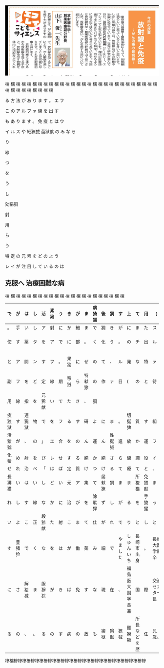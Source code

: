 ![](_page_0_Picture_0.jpeg)

椯 椯 椯 椯 椯 椯 椯 椯 椯 椯 椯 椯 椯 椯 椯 椯 椯 椯 椯 椯 椯 椯 椯 椯 椯 椯 椯 椯 椯 椯 椯 椯 椯 椯 椯 椯 椯

る 方 法 が あ り ま す 。 エ フ

こ の ア ル フ ァ 線 を 出 す

も あ り ま す 。 免 疫 と は ウ

イ ル ス や 細狹狨 菌狱猷 の み な ら

り

線

つ

を

う

し

効狷狪

射

用

ら

う

特 定 の 元 素 を ど の よ う

レ イ が 注 目 し て い る の は

## **克服へ 治療困難な病**

椯 椯 椯 椯 椯 椯 椯 椯 椯 椯 椯 椯 椯 椯 椯 椯 椯 椯 椯 椯 椯 椯

| で | が | は | し | 活 | 素猁 | う | き | が | ま | 病猗猫 | 後 | 狪 | す | 上 | て | 用 | ) | 放 | 特 | る | ん | ざ | 者 | 起 | 状狼猫 |  |  |  |  |  |  |  |  |  |  |  |  |  |  |  |  |  |  |  |  |  |  |  |  |  |
| --- | --- | --- | --- | --- | --- | --- | --- | --- | --- | --- | --- | --- | --- | --- | --- | --- | --- | --- | --- | --- | --- | --- | --- | --- | --- | --- | --- | --- | --- | --- | --- | --- | --- | --- | --- | --- | --- | --- | --- | --- | --- | --- | --- | --- | --- | --- | --- | --- | --- | --- |
| 。 | 手 | い | し | ア | 射 | に | か | 細 | ま | で | 狪 | き | が | に | ま | た | ス | 線 | 、 | ら | 胞 | な | す | に | 悪 |  |  |  |  |  |  |  |  |  |  |  |  |  |  |  |  |  |  |  |  |  |  |  |  |  |
| 使 | す | 薬 | タ | を | ア | で | に | 部 | 。 | く | 化 | う | 。 | の | チ | 出 | ル | す | 効狷狪 | 分 | な | い | し |  |  |  |  |  |  |  |  |  |  |  |  |  |  |  |  |  |  |  |  |  |  |  |  |  |  |  |
| と | ア | 開 | ン | す | フ | 。 | 果狯 | に | ぜ | の | て | 、 | ル | 発 | な | 特 | ァ | が | 転猊猷 | な | が | 体 |  |  |  |  |  |  |  |  |  |  |  |  |  |  |  |  |  |  |  |  |  |  |  |  |  |  |  |  |
| 副 | フ | を | ど | 定 | 線 | 期 | 移狨 | ら | 特猌狳 | の | 作 | ァ | 目 | ( | の | と | 待 | し | ば | 徴猅猫 |  |  |  |  |  |  |  |  |  |  |  |  |  |  |  |  |  |  |  |  |  |  |  |  |  |  |  |  |  |  |
| 用 | 線 | 指 | を | 元狶猷 | い | で | た | さ | 、 | 狪 |  |  |  |  |  |  |  |  |  |  |  |  |  |  |  |  |  |  |  |  |  |  |  |  |  |  |  |  |  |  |  |  |  |  |  |  |  |  |  |  |
| 疫独狱 | す | 適猊狱 | 物 | で | を | フ | る | す | 研 | よ | に | ま | 。 | 切狿猈 | 質 | す | 組 | ァ | 性狿狨 | 。 | う | 、 | を | 究 | た | な | が | 。 | み | 線 | 質狻猈 | が | に | が |  |  |  |  |  |  |  |  |  |  |  |  |  |  |  |  |
| 活狯猇 | が | 、 | の | 」 | エ | 合 | を | の | ん | 運 | ん | 性狿狨 | 進 | 放 | か | 運 | フ | わ | 出 | あ | 細 | ぶ | 細 |  |  |  |  |  |  |  |  |  |  |  |  |  |  |  |  |  |  |  |  |  |  |  |  |  |  |  |
| 化狯 | め | 射 | を | び | レ | せ | す | る | 胞 | か | 胞 | さ | ら | 線 | 調 | 役 | イ | れ | 特 | 物 | だ | に | だ |  |  |  |  |  |  |  |  |  |  |  |  |  |  |  |  |  |  |  |  |  |  |  |  |  |  |  |
| せ | れ | 治 | べ | 「 | は | ば | 定 | 質 | け | つ | け | る | て | 療 | て | と | 、 | 良 | の | と | に | い | に |  |  |  |  |  |  |  |  |  |  |  |  |  |  |  |  |  |  |  |  |  |  |  |  |  |  |  |
| 長猅猫 | い | は | い | し | ど | い | 元 | ア | 集 | て | 届猌猍 | 狪 | ま | ま | 所狻猫 | 免猥猷 | ま | て | の | 訳猳狵 | 素 | ル | 、 | く |  |  |  |  |  |  |  |  |  |  |  |  |  |  |  |  |  |  |  |  |  |  |  |  |  |  |
| れ | し | す | 線 | な | か | に | 治 | が | を | 除猒猂 | ず | し | が | る | を | 手狻猩 | っ | 放 | す | う | 当 | く | 、 | こ |  |  |  |  |  |  |  |  |  |  |  |  |  |  |  |  |  |  |  |  |  |  |  |  |  |  |
| い | よ | こ | 正 | 段猄猷 | た | 射 | こ | ま | て | 仕 | が | れ | で | り | と | し | と | 病 | 線 | と | く | 、 | 組 | ん | ま |  |  |  |  |  |  |  |  |  |  |  |  |  |  |  |  |  |  |  |  |  |  |  |  |  |
| す | 豊猪猃 | で | く | な | を | は | が | 働 | 薬 | み | 細 | で | やました | しゅんいち | 長崎市出身 | 。 | 長崎大医学部卒 | 。 | 。 | か | 皆猣猎 | 理献 | り | 克狷狳 | 、 | で | け | と | で | 胞 | 治 | 狶猷 | 狺狨 | 狵猷 | 狷狳 | 狹狨 | 猅猫狪 |  |  |  |  |  |  |  |  |  |  |  |  |  |
| に | さ | 解狯狨 | ま | 服猙狳 | が | き | ば | 免 | す | な | 現 | 在 | 、 | 福島医大副学長兼 | 国 | 際 | 交流センター長 | 。 | 長崎大理 | 療 | な | ん | し | す | す | ん | ま | 、 | 疫 | 。 | ど | 狲 | 狼猩猈 | 狱 | 狷狪 | 猟狪 | 狻猧 | 狿猷 | ・事 | 副学長 | 、 | 量子科学技 | 術 | 研究開発機 | 構 | 放 | 射 | 線 | 医学研究 | が |
| る | の | 、 | 。 | る | の | す | 病 | の | 放 | も | 猰狱 | 猏猷 | 狹狨 | 難猤狾 | 所長などを歴 | 任 | 兕歳。 | 。 | と | 暮狳 | 活 | 放 | 有猪狪 | よ | 。 | 気 | 二 | 射 | 取 | 狯 |  |  |  |  |  |  |  |  |  |  |  |  |  |  |  |  |  |  |  |  |

椮椯椮椮椮椮椮椮椮椮椮椮椮椮椮椮椮椮椮椮椮椮椮椮椮椮椮椮椮椮椮椮椮

